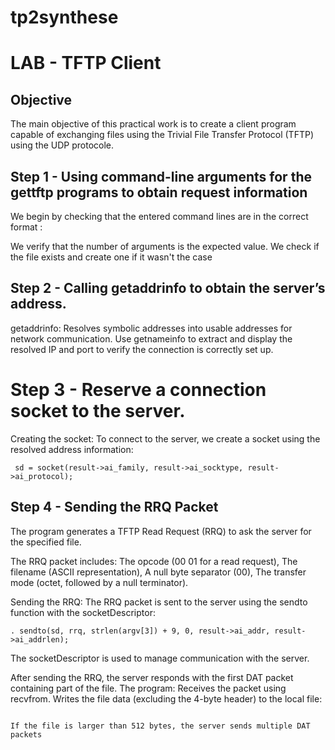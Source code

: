 # tp2synthese
# LAB - TFTP Client
## Objective
The main objective of this practical work is to create a client program capable of exchanging files using the Trivial File Transfer Protocol (TFTP) using the UDP protocole.

## Step 1 - Using command-line arguments for the gettftp programs to obtain request information

We begin by checking that the entered command lines are in the correct format :

We verify that the number of arguments is the expected value.
We check if the file exists and create one if it wasn't the case

## Step 2 - Calling getaddrinfo to obtain the server’s address.

getaddrinfo: Resolves symbolic addresses into usable addresses for network communication.
Use getnameinfo to extract and display the resolved IP and port to verify the connection is correctly set up.

# Step 3 - Reserve a connection socket to the server.

Creating the socket: To connect to the server, we create a socket using the resolved address information:

```  sd = socket(result->ai_family, result->ai_socktype, result->ai_protocol);  ```

## Step 4 - Sending the RRQ Packet

The program generates a TFTP Read Request (RRQ) to ask the server for the specified file.

The RRQ packet includes:
	The opcode (00 01 for a read request),
	The filename (ASCII representation),
	A null byte separator (00),
	The transfer mode (octet, followed by a null terminator).

Sending the RRQ:
	The RRQ packet is sent to the server using the sendto function with the socketDescriptor:

```. sendto(sd, rrq, strlen(argv[3]) + 9, 0, result->ai_addr, result->ai_addrlen);  ```

The socketDescriptor is used to manage communication with the server.

After sending the RRQ, the server responds with the first DAT packet containing part of the file.
The program:
		Receives the packet using recvfrom.
	  Writes the file data (excluding the 4-byte header) to the local file:

```. write(fd, buffer + 4, bytes - 4);  ‘‘‘

If the file is larger than 512 bytes, the server sends multiple DAT packets
